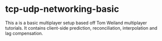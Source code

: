 # tcp-udp-networking-basic
  This a is a basic multiplayer setup based off Tom Weiland multiplayer tutorials. It contains client-side prediction, reconciliation, interpolation and lag compensation.
